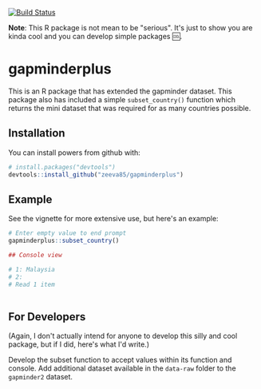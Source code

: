 
<!-- README.md is generated from README.Rmd. Please edit that file -->
[![Build Status](https://travis-ci.org/vincenzocoia/powers.svg?branch=master)](https://travis-ci.org/vincenzocoia/powers)

**Note**: This R package is not mean to be "serious". It's just to show you are kinda cool and you can develop simple packages :cool:.

gapminderplus
=============

This is an R package that has extended the gapminder dataset. This package also has included a simple `subset_country()` function which returns the mini dataset that was required for as many countries possible.

Installation
------------

You can install powers from github with:

``` r
# install.packages("devtools")
devtools::install_github("zeeva85/gapminderplus")
```

Example
-------

See the vignette for more extensive use, but here's an example:

``` r
# Enter empty value to end prompt
gapminderplus::subset_country()

## Console view

# 1: Malaysia
# 2: 
# Read 1 item
  
```

For Developers
--------------

(Again, I don't actually intend for anyone to develop this silly and cool package, but if I did, here's what I'd write.)

Develop the subset function to accept values within its function and console. Add additional dataset available in the `data-raw` folder to the `gapminder2` dataset.
